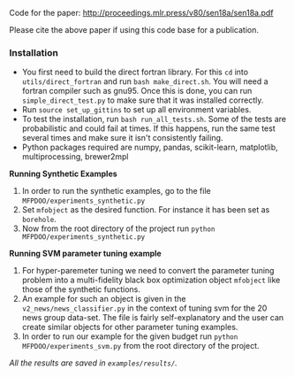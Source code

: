 Code for the paper: http://proceedings.mlr.press/v80/sen18a/sen18a.pdf

Please cite the above paper if using this code base for a publication. 
### Installation

- You first need to build the direct fortran library. For this `cd` into
  `utils/direct_fortran` and run `bash make_direct.sh`. You will need a fortran compiler
  such as gnu95. Once this is done, you can run `simple_direct_test.py` to make sure that
  it was installed correctly.
- Run `source set_up_gittins` to set up all environment variables.
- To test the installation, run `bash run_all_tests.sh`. Some of the tests are
  probabilistic and could fail at times. If this happens, run the same test several times
  and make sure it isn't consistently failing.
 - Python packages required are numpy, pandas, scikit-learn, matplotlib, multiprocessing, brewer2mpl


  __Running Synthetic Examples__

  1. In order to run the synthetic examples, go to the file `MFPDOO/experiments_synthetic.py` 
  2. Set `mfobject` as the desired function. For instance it has been set as `borehole`.
  3. Now from the root directory of the project run `python MFPDOO/experiments_synthetic.py`

  __Running SVM parameter tuning example__

  1. For hyper-paremeter tuning we need to convert the parameter tuning problem into a multi-fidelity black box optimization object `mfobject` like those of the synthetic functions.
  2. An example for such an object is given in the `v2_news/news_classifier.py` in the context of tuning svm for the 20 news group data-set. The file is fairly self-explanatory and the user can create similar objects for other parameter tuning examples. 
  3. In order to run our example for the given budget run `python MFPDOO/experiments_svm.py` from the root directory of the project. 


  _All the results are saved in `examples/results/`._
